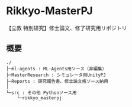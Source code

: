 # Rikkyo-MasterPJ
 【立教 特別研究】修士論文、修了研究用リポジトリ

## 概要
```
./
├─ml-agents : ML-Agents用ソース（非編集） 
├─MasterResearch : シミュレータ用UnityPJ
├─Reports : 研究報告書、修士論文格ソース納用
│
└─src : その他 Pythonソース用
    └─rikkyo_masterpj
```